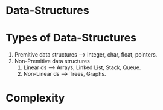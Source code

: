 # Data-Structures

# Types of Data-Structures
1. Premitive data structures --> integer, char, float, pointers.
2. Non-Premitive data structures
     1. Linear ds --> Arrays, Linked List, Stack, Queue.
     2.  Non-Linear ds --> Trees, Graphs.

# Complexity 

